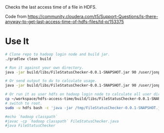 Checks the last access time of a file in HDFS.

Code from https://community.cloudera.com/t5/Support-Questions/Is-there-anyway-to-get-last-access-time-of-hdfs-files/td-p/153375

# Use It

```bash
# Clone repo to hadoop login node and build jar.
./gradlew clean build

# Run it against your own directory.
java -jar build/libs/FileStatusChecker-0.0.1-SNAPSHOT.jar 90 /user/jonpot

# Or send output to du to calculate usage.
java -jar build/libs/FileStatusChecker-0.0.1-SNAPSHOT.jar 90 /user/jonpot | sed -e 's/^/\/hadoop-fuse/' | xargs du -h -c

# Or run it as user hdfs on hadoop login node to calculate all user directories.
cp ~/workspace/hdfs-access-time/build/libs/FileStatusChecker-0.0.1-SNAPSHOT.jar /tmp/
# switch to root.
sudo -u hdfs bash -c 'java -jar /tmp/FileStatusChecker-0.0.1-SNAPSHOT.jar 90 /user/jonpot' | sed -e 's/^/\/hadoop-fuse/' | xargs du -h -c

#echo `hadoop classpath`
#javac -cp `hadoop classpath` FileStatusChecker.java
#java FileStatusChecker
```
